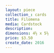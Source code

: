 ```yaml
---
layout: piece
collection_: cards
title: Filomena
media: Cardstock
description:
dimensions: 4½ x 5½
price: $3.50
create_date: 2016
---
```


